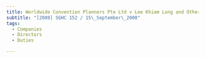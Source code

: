 ```yaml
---
title: Worldwide Convention Planners Pte Ltd v Lee Khiam Long and Others
subtitle: "[2008] SGHC 152 / 15\_September\_2008"
tags:
  - Companies
  - Directors
  - Duties

---
```


